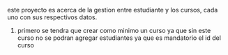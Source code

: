 este proyecto es acerca de la gestion entre 
estudiante y los cursos, cada uno con sus 
respectivos datos.
1. primero se tendra que crear como minimo un curso
ya que sin este curso no se podran agregar estudiantes 
ya que es mandatorio el id del curso
